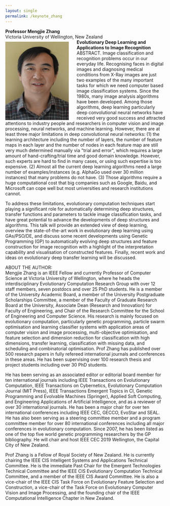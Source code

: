 ```yaml
---
layout: single
permalink: /keynote_zhang
---
```

**Professor Mengjie Zhang**<br/>
Victoria University of Wellington, New Zealand<br/>
<img src="/assets/images/mengjie_zhang.jpg" style="float:left;padding-right:25px;padding-top:7px;max-width:200px" alt="Professor Mengjie Zhang"/>
<b>Evolutionary Deep Learning and Applications to Image Recognition</b><br/>
ABSTRACT. Image classification and recognition problems occur in our everyday life. Recognising faces in digital images and diagnosing medical conditions from X-Ray images are just two examples of the many important tasks for which we need computer based image classification systems. Since the 1980s, many image analysis algorithms have been developed. Among those algorithms, deep learning particularly deep convolutional neural networks have received very good success and attracted attentions to industry people and researchers in computer vision and image processing, neural networks, and machine learning. However, there are at least three major limitations in deep convolutional neural networks:  (1) the learning architecture including the number of layers, the number of feature maps in each layer and the number of nodes in each feature map are still very much determined manually via "trial and error", which requires a large amount of hand-crafting/trial time and good domain knowledge. However, such experts are hard to find in many cases, or using such expertise is too expensive.  (2) Almost all the current deep learning algorithms need a large number of examples/instances (e.g. AlphaGo used over 30 million instances) that many problems do not have. (3) Those algorithms require a huge computational cost that big companies such as Google, Baidu, and Microsoft can cope well but most universities and research institutions cannot. 

To address these limitations, evolutionary computation techniques start playing a significant role for automatically determining deep structures, transfer functions and parameters to tackle image classification tasks, and have great potential to advance the developments of deep structures and algorithms. This talk will provide an extended view of deep learning, overview the state-of-the-art work in evolutionary deep learning using GAs/PSO/DE, and discuss some recent developments using Genetic Programming (GP) to automatically evolving deep structures and feature construction for image recognition with a highlight of the interpretation capability and visualisation of constructed features. Finally, recent work and ideas on evolutionary deep transfer learning will be discussed. 

ABOUT THE AUTHOR:<br/>
Mengjie Zhang is an IEEE Fellow and currently Professor of Computer Science at Victoria University of Wellington, where he heads the interdisciplinary Evolutionary Computation Research Group with over 12 staff members, seven postdocs and over 25 PhD students. He is a member of the University Academic Board, a member of the University Postgraduate Scholarships Committee, a member of the Faculty of Graduate Research Board at the University, Associate Dean (Research and Innovation) for Faculty of Engineering, and Chair of the Research Committee for the School of Engineering and Computer Science. His research is mainly focused on evolutionary computation, particularly genetic programming, particle swarm optimisation and learning classifier systems with application areas of computer vision and image processing, multi-objective optimisation, and feature selection and dimension reduction for classification with high dimensions, transfer learning, classification with missing data, and scheduling and combinatorial optimisation. Prof Zhang has published over 500 research papers in fully refereed international journals and conferences in these areas. He has been supervising over 100 research thesis and project students including over 30 PhD students.

He has been serving as an associated editor or editorial board member for ten international journals including IEEE Transactions on Evolutionary Computation, IEEE Transactions on Cybernetics, Evolutionary Computation Journal (MIT Press), IEEE Transactions Emergent Topics in CI, Genetic Programming and Evolvable Machines (Springer), Applied Soft Computing, and Engineering Applications of Artificial Intelligence, and as a reviewer of over 30 international journals. He has been a major chair for over ten international conferences including IEEE CEC, GECCO, EvoStar and SEAL. He has also been serving as a steering committee member and a program committee member for over 80 international conferences including all major conferences in evolutionary computation. Since 2007, he has been listed as one of the top five world genetic programming researchers by the GP bibliography. He will chair and host IEEE CEC 2019 Wellington, the Capital City of New Zealand.

Prof Zhang is a Fellow of Royal Society of New Zealand. He is currently chairing the IEEE CIS Intelligent Systems and Applications Technical Committee. He is the immediate Past Chair for the Emergent Technologies Technical Committee and the IEEE CIS Evolutionary Computation Technical Committee, and a member of the IEEE CIS Award Committee. He is also a vice-chair of the IEEE CIS Task Force on Evolutionary Feature Selection and Construction, a vice-chair of the Task Force on Evolutionary Computer Vision and Image Processing, and the founding chair of the IEEE Computational Intelligence Chapter in New Zealand.<br/><br/>
